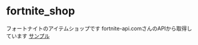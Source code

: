 # fortnite_shop
フォートナイトのアイテムショップです
fortnite-api.comさんのAPIから取得しています
[サンプル](https://yuki0311.com/fortnite/shop/fortnite.php "Qiita")
